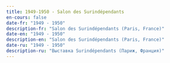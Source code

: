 ```yaml
---
title: 1949-1950 - Salon des Surindépendants
en-cours: false
date-fr: "1949 - 1950"
description-fr: "Salon des Surindépendants (Paris, France)"
date-en: "1949 - 1950"
description-en: "Salon des Surindépendants (Paris, France)"
date-ru: "1949 - 1950"
description-ru: "Выставка Surindépendants (Париж, Франция)"
---
```

